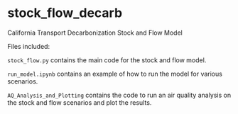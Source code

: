 # stock_flow_decarb
California Transport Decarbonization Stock and Flow Model

Files included:

`stock_flow.py` contains the main code for the stock and flow model. 

`run_model.ipynb` contains an example of how to run the model for various scenarios.

`AQ_Analysis_and_Plotting` contains the code to run an air quality analysis on the stock and flow scenarios and plot the results.
